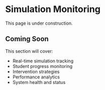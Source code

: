 # Simulation Monitoring

This page is under construction.

## Coming Soon

This section will cover:
- Real-time simulation tracking
- Student progress monitoring
- Intervention strategies
- Performance analytics
- System health and status
